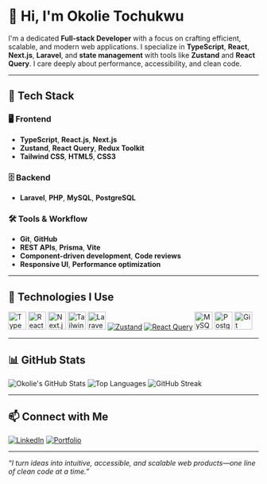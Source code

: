 # 👋 Hi, I'm Okolie Tochukwu

I'm a dedicated **Full-stack Developer** with a focus on crafting efficient, scalable, and modern web applications. I specialize in **TypeScript**, **React**, **Next.js**, **Laravel**, and **state management** with tools like **Zustand** and **React Query**. I care deeply about performance, accessibility, and clean code.

---

## 🚀 Tech Stack

### 🖥️ Frontend
- **TypeScript**, **React.js**, **Next.js**
- **Zustand**, **React Query**, **Redux Toolkit**
- **Tailwind CSS**, **HTML5**, **CSS3**

### 🗄️ Backend
- **Laravel**, **PHP**, **MySQL**, **PostgreSQL**

### 🛠️ Tools & Workflow
- **Git**, **GitHub**
- **REST APIs**, **Prisma**, **Vite**
- **Component-driven development**, **Code reviews**
- **Responsive UI**, **Performance optimization**

---

## 🧰 Technologies I Use

<p align="left">
  <a href="https://www.typescriptlang.org/" target="_blank"><img src="https://raw.githubusercontent.com/danielcranney/readme-generator/main/public/icons/skills/typescript-colored.svg" width="36" height="36" alt="TypeScript" /></a>
  <a href="https://reactjs.org/" target="_blank"><img src="https://raw.githubusercontent.com/danielcranney/readme-generator/main/public/icons/skills/react-colored.svg" width="36" height="36" alt="React" /></a>
  <a href="https://nextjs.org/" target="_blank"><img src="https://raw.githubusercontent.com/danielcranney/readme-generator/main/public/icons/skills/nextjs-colored.svg" width="36" height="36" alt="Next.js" /></a>
  <a href="https://tailwindcss.com/" target="_blank"><img src="https://raw.githubusercontent.com/danielcranney/readme-generator/main/public/icons/skills/tailwindcss-colored.svg" width="36" height="36" alt="TailwindCSS" /></a>
  <a href="https://laravel.com/" target="_blank"><img src="https://raw.githubusercontent.com/danielcranney/readme-generator/main/public/icons/skills/laravel-colored.svg" width="36" height="36" alt="Laravel" /></a>
  <a href="https://zustand-demo.pmnd.rs/" target="_blank"><img src="https://img.shields.io/badge/Zustand-grey?style=flat&logo=react&logoColor=white" alt="Zustand" /></a>
  <a href="https://tanstack.com/query/v5" target="_blank"><img src="https://img.shields.io/badge/React%20Query-red?style=flat&logo=reactquery&logoColor=white" alt="React Query" /></a>
  <a href="https://www.mysql.com/" target="_blank"><img src="https://raw.githubusercontent.com/danielcranney/readme-generator/main/public/icons/skills/mysql-colored.svg" width="36" height="36" alt="MySQL" /></a>
  <a href="https://www.postgresql.org/" target="_blank"><img src="https://raw.githubusercontent.com/danielcranney/readme-generator/main/public/icons/skills/postgresql-colored.svg" width="36" height="36" alt="PostgreSQL" /></a>
  <a href="https://git-scm.com/" target="_blank"><img src="https://raw.githubusercontent.com/danielcranney/readme-generator/main/public/icons/skills/git-colored.svg" width="36" height="36" alt="Git" /></a>
</p>

---

## 📊 GitHub Stats

![Okolie's GitHub Stats](https://github-readme-stats.vercel.app/api?username=ticoniq&show_icons=true&theme=dark)
![Top Languages](https://github-readme-stats.vercel.app/api/top-langs/?username=ticoniq&layout=compact&theme=radical)
![GitHub Streak](https://github-readme-streak-stats.herokuapp.com/?user=ticoniq&theme=tokyonight&hide_border=false)

---

## 📫 Connect with Me

[![LinkedIn](https://img.shields.io/badge/LinkedIn-Tochukwu-blue?style=for-the-badge&logo=linkedin)](https://www.linkedin.com/in/ticoniq)
[![Portfolio](https://img.shields.io/badge/Portfolio-ticoniq.com-orange?style=for-the-badge&logo=google-chrome)](https://ticoniq.com)

---

_“I turn ideas into intuitive, accessible, and scalable web products—one line of clean code at a time.”_
